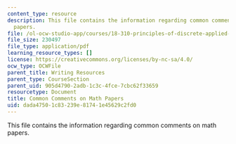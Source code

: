 ```yaml
---
content_type: resource
description: This file contains the information regarding common comments on math
  papers.
file: /ol-ocw-studio-app/courses/18-310-principles-of-discrete-applied-mathematics-fall-2013/dada47501c83239e81741e45629c2fd0_MIT18_310F13_code_comm.pdf
file_size: 230497
file_type: application/pdf
learning_resource_types: []
license: https://creativecommons.org/licenses/by-nc-sa/4.0/
ocw_type: OCWFile
parent_title: Writing Resources
parent_type: CourseSection
parent_uid: 905d4790-2adb-1c3c-4fce-7cbc62f33659
resourcetype: Document
title: Common Comments on Math Papers
uid: dada4750-1c83-239e-8174-1e45629c2fd0
---
```

This file contains the information regarding common comments on math papers.